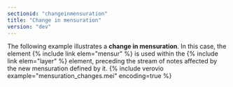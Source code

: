 ```yaml
---
sectionid: "changeinmensuration"
title: "Change in mensuration"
version: "dev"
---
```


The following example illustrates a **change in mensuration**. In this case, the element {% include link elem="mensur" %} is used within the {% include link elem="layer" %} element,  preceding the stream of notes affected by the new mensuration defined by it.
{% include verovio example="mensuration_changes.mei" encoding=true %}


